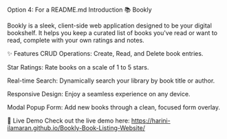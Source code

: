 Option 4: For a README.md Introduction
📚 Bookly

Bookly is a sleek, client-side web application designed to be your digital bookshelf. It helps you keep a curated list of books you've read or want to read, complete with your own ratings and notes.

✨ Features
CRUD Operations: Create, Read, and Delete book entries.

Star Ratings: Rate books on a scale of 1 to 5 stars.

Real-time Search: Dynamically search your library by book title or author.

Responsive Design: Enjoy a seamless experience on any device.

Modal Popup Form: Add new books through a clean, focused form overlay.

🚀 Live Demo
Check out the live demo here: https://harini-ilamaran.github.io/Bookly-Book-Listing-Website/
